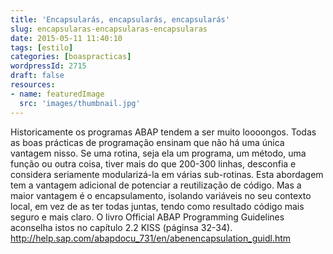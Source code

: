 ```yaml
---
title: 'Encapsularás, encapsularás, encapsularás'
slug: encapsularas-encapsularas-encapsularas
date: 2015-05-11 11:40:10
tags: [estilo]
categories: [boaspracticas]
wordpressId: 2715
draft: false
resources:
- name: featuredImage
  src: 'images/thumbnail.jpg'
---
```

Historicamente os programas ABAP tendem a ser muito loooongos. Todas as boas prácticas de programação ensinam que não há uma única vantagem nisso.
Se uma rotina, seja ela um programa, um método, uma função ou outra coisa, tiver mais do que 200-300 linhas, desconfia e considera seriamente modularizá-la em várias sub-rotinas.
Esta abordagem tem a vantagem adicional de potenciar a reutilização de código. Mas a maior vantagem é o encapsulamento, isolando variáveis no seu contexto local, em vez de as ter todas juntas, tendo como resultado código mais seguro e mais claro.
O livro Official ABAP Programming Guidelines aconselha istos no capítulo 2.2 KISS (páginsa 32-34).
http://help.sap.com/abapdocu_731/en/abenencapsulation_guidl.htm
